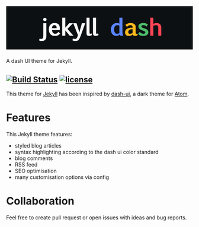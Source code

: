 ![header](header.png)
-
A dash UI theme for Jekyll.


[![Build Status](https://img.shields.io/travis/bitbrain/braingdx/master.svg?logo=travis&style=flat-square)](https://travis-ci.org/bitbrain/jekyll-dash)
[![license](https://img.shields.io/github/license/bitbrain/braingdx.svg?style=flat-square)](LICENSE.MD)
---
This theme for [Jekyll](https://jekyllrb.com/) has been inspired by [dash-ui](https://atom.io/themes/dash-ui), a dark theme for [Atom](https://atom.io).

# Features

This Jekyll theme features:

- styled blog articles
- syntax highlighting according to the dash ui color standard
- blog comments
- RSS feed
- SEO optimisation
- many customisation options via config

# Collaboration

Feel free to create pull request or open issues with ideas and bug reports.
